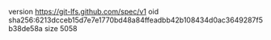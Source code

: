 version https://git-lfs.github.com/spec/v1
oid sha256:6213dcceb15d7e7e1770bd48a84ffeadbb42b108434d0ac3649287f5b38de58a
size 5058
